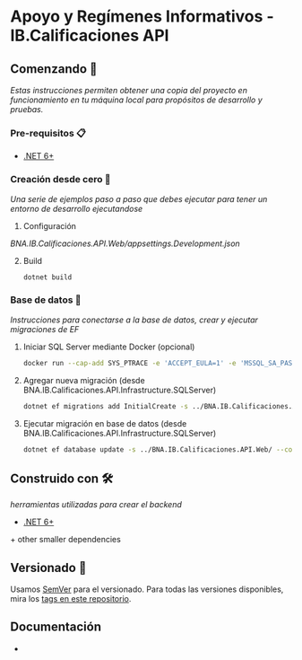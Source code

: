 # Apoyo y Regímenes Informativos - IB.Calificaciones API

## Comenzando 🚀

_Estas instrucciones permiten obtener una copia del proyecto en funcionamiento en tu máquina local para propósitos de desarrollo y pruebas._

### Pre-requisitos 📋

* [.NET 6+](https://dotnet.microsoft.com/)

### Creación desde cero 🔧

_Una serie de ejemplos paso a paso que debes ejecutar para tener un entorno de desarrollo ejecutandose_

1. Configuración

_BNA.IB.Calificaciones.API.Web/appsettings.Development.json_

2. Build

   ```bash
   dotnet build
   ```

### Base de datos 🔧

_Instrucciones para conectarse a la base de datos, crear y ejecutar migraciones de EF_

1. Iniciar SQL Server mediante Docker (opcional)

   ```bash
   docker run --cap-add SYS_PTRACE -e 'ACCEPT_EULA=1' -e 'MSSQL_SA_PASSWORD=bnapassword' -p 1433:1433 --name azuresqledge -d mcr.microsoft.com/azure-sql-edge
   ```

2. Agregar nueva migración (desde BNA.IB.Calificaciones.API.Infrastructure.SQLServer)

   ```bash
   dotnet ef migrations add InitialCreate -s ../BNA.IB.Calificaciones.API.Web
   ```

3. Ejecutar migración en base de datos (desde BNA.IB.Calificaciones.API.Infrastructure.SQLServer)

   ```bash
   dotnet ef database update -s ../BNA.IB.Calificaciones.API.Web/ --configuration Development
   ```

## Construido con 🛠️

_herramientas utilizadas para crear el backend_

- [.NET 6+](https://dotnet.microsoft.com/)

\+ other smaller dependencies

## Versionado 📌

Usamos [SemVer](http://semver.org/) para el versionado. Para todas las versiones disponibles, mira los [tags en este repositorio](https://github.com/Banco-Nacion/ari-ib-calificaciones-api/tags).

## Documentación
- 